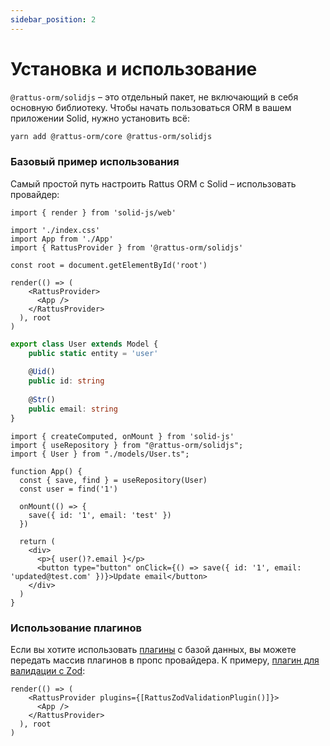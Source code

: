 ```yaml
---
sidebar_position: 2
---
```


# Установка и использование

`@rattus-orm/solidjs` – это отдельный пакет, не включающий в себя основную библиотеку. Чтобы начать
пользоваться ORM в вашем приложении Solid, нужно установить всё:
```bash
yarn add @rattus-orm/core @rattus-orm/solidjs
```

### Базовый пример использования
Самый простой путь настроить Rattus ORM с Solid – использовать провайдер:

```tsx title="main.ts"
import { render } from 'solid-js/web'

import './index.css'
import App from './App'
import { RattusProvider } from '@rattus-orm/solidjs'

const root = document.getElementById('root')

render(() => (
    <RattusProvider>
      <App />
    </RattusProvider>
  ), root
)
```
```typescript title="models/User.ts"
export class User extends Model {
    public static entity = 'user'
    
    @Uid()
    public id: string
    
    @Str()
    public email: string
}
```
```tsx title="App.tsx"
import { createComputed, onMount } from 'solid-js'
import { useRepository } from "@rattus-orm/solidjs";
import { User } from "./models/User.ts";

function App() {
  const { save, find } = useRepository(User)
  const user = find('1')

  onMount(() => {
    save({ id: '1', email: 'test' })
  })

  return (
    <div>
      <p>{ user()?.email }</p>
      <button type="button" onClick={() => save({ id: '1', email: 'updated@test.com' })}>Update email</button>
    </div>
  )
}
```

### Использование плагинов

Если вы хотите использовать [плагины](/docs/docs-core/plugins) с базой
данных, вы можете передать массив плагинов в пропс провайдера. К примеру, [плагин для валидации с Zod](/docs/category/zod-validate):
```tsx
render(() => (
    <RattusProvider plugins={[RattusZodValidationPlugin()]}>
      <App />
    </RattusProvider>
  ), root
)
```
